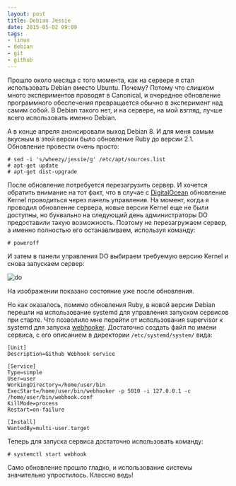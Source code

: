 ```yaml
---
layout: post
title: Debian Jessie
date: 2015-05-02 09:09
tags:
- linux
- debian
- git
- github
---
```

Прошло около месяца с того момента, как на сервере я стал использовать Debian вместо Ubuntu. Почему? Потому что слишком много экспериментов проводят в Canonical, и очередное обновление программного обеспечения превращается обычно в эксперимент над самим собой. В Debian такого нет, и на сервере, на мой взгляд, лучше всего использовать именно Debian.

А в конце апреля анонсировали выход Debian 8. И для меня самым вкусным в этой версии было обновление Ruby до версии 2.1. Обновление провести очень просто:

    # sed -i 's/wheezy/jessie/g' /etc/apt/sources.list
    # apt-get update
    # apt-get dist-upgrade

После обновление потребуется перезагрузить сервер. И хочется обратить внимание на тот факт, что в случае с [DigitalOcean](https://www.digitalocean.com/?refcode=c5cb9e6574a7) обновление Kernel проводиться через панель управления. На момент, когда я проводил обновление сервера, новые версии Kernel еще не были доступны, но буквально на следующий день администраторы DO предоставили такую возможность. Поэтому не перезагружаем сервер, а именно полностью его останавливаем, используя команду:

    # poweroff

И затем в панели управления DO выбираем требуемую версию Kernel и снова запускаем сервер:

![do](https://static.juev.org/2015/05/do.png)

На изображении показано состояние уже после обновления.

Но как оказалось, помимо обновления Ruby, в новой версии Debian перешли на использование systemd для управления запуском сервисов при старте. Что позволило мне перейти от использования supervisor к systemd для запуска [webhooker](/2013/11/17/automation-jekyll/). Достаточно создать файл  по имени сервиса, с его описанием в директории `/etc/systemd/system/` вида:

    [Unit]
    Description=Github Webhook service

    [Service]
    Type=simple
    User=user
    WorkingDirectory=/home/user/bin
    ExecStart=/home/user/bin/webhooker -p 5010 -i 127.0.0.1 -c /home/user/bin/webhook.conf
    KillMode=process
    Restart=on-failure

    [Install]
    WantedBy=multi-user.target

Теперь для запуска сервиса достаточно использовать команду:

    # systemctl start webhook

Само обновление прошло гладко, и использование системы значительно упростилось. Классно ведь!
